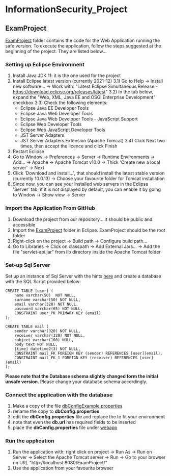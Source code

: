 # InformationSecurity_Project

## ExamProject
[ExamProject](ExamProject) folder contains the code for the Web Application running the safe version.
To execute the application, follow the steps suggested at the beginning of the project.
They are listed below...

### Setting up Eclipse Environment
1) Install Java JDK 11: it is the one used for the project
2) Install Eclipse latest version (currently 2021-12)
   3.1) Go to Help -> Install new software... -> Work with: "Latest Eclipse Simultaneous Release - https://download.eclipse.org/releases/latest"
   3.2) In the tab below, expand the "Web, XML, Java EE and OSGi Enterprise Development" checkbox
   3.3) Check the following elements:
    - Eclipse Java EE Developer Tools
    - Eclipse Java Web Developer Tools
    - Eclipse Java Web Developer Tools - JavaScript Support
    - Eclipse Web Developer Tools
    - Eclipse Web JavaScript Developer Tools
    - JST Server Adapters
    - JST Server Adapters Extension (Apache Tomcat)
      3.4) Click Next two times, then accept the licence and click Finish
4) Restart Eclipse
5) Go to Window -> Preferences -> Server -> Runtime Environments -> Add... -> Apache -> Apache Tomcat v10.0 -> Thick 'Create new a local server' -> Next
6) Click 'Download and install...', that should install the latest stable version (currently 10.0.13) -> Choose your favourite folder for Tomcat installation
7) Since now, you can see your installed web servers in the Eclipse 'Server' tab, if it is not displayed by default, you can enable it by going to Window -> Show view -> Server

### Import the Application From GitHub
1) Download the project from our repository... it should be public and accessible
2) Import the [ExamProject](ExamProject) folder in Eclipse. ExamProject should be the root folder
4) Right-click on the project -> Build path -> Configure build path...
5) Go to Libraries -> Click on classpath -> Add External Jars... -> Add the file "servlet-api.jar" from lib directory inside the Apache Tomcat folder

### Set-up Sql Server
Set up an instance of Sql Server with the hints [here](ExamProject/SQL%20Server%20setup.txt) and create a database with the SQL Script provided below:
```
CREATE TABLE [user] (
	name varchar(50)  NOT NULL,
	surname varchar(50) NOT NULL,
	email varchar(320) NOT NULL,
	password varchar(65) NOT NULL,
	CONSTRAINT user_PK PRIMARY KEY (email)
);

CREATE TABLE mail (
	sender varchar(320) NOT NULL,
	receiver varchar(320) NOT NULL,
	subject varchar(100) NULL,
	body text NOT NULL,
	[time] datetime2(3) NOT NULL,
	CONSTRAINT mail_FK FOREIGN KEY (sender) REFERENCES [user](email),
	CONSTRAINT mail_FK_1 FOREIGN KEY (receiver) REFERENCES [user](email)
);
```

**Please note that the Database schema slightly changed form the initial unsafe version**. 
Please change your database schema accordingly. 

### Connect the application with the database
1) Make a copy of the file [dbConfigExample.properties](ExamProject/src/main/java/it/unibz/examproject/config/dbConfigExample.properties)
2) rename the copy to **dbConfig.properties**
3) edit the **dbConfig.properties** file and replace the **<someRequiredField>** to fit your environment
4) note that even the **db.url** has required fields to be inserted
5) place the **dbConfig.properties** file under [webapp](ExamProject/src/main/webapp)

### Run the application
1) Run the application with: right click on project -> Run As -> Run on Server -> Select the Apache Tomcat server -> Run -> Go to your browser on URL "http://localhost:8080/ExamProject/"
2) Use the application from your favourite browser
